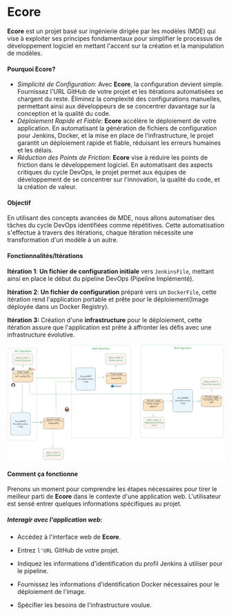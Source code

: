 # Ecore

**Ecore** est un projet basé sur ingénierie dirigée par les modèles (MDE) qui vise à exploiter ses principes fondamentaux pour simplifier le processus de développement logiciel en mettant l'accent sur la création et la manipulation de modèles.

#### Pourquoi Ecore?

- *Simplicité de Configuration*: Avec **Ecore**, la configuration devient simple. Fournissez l'URL GitHub de votre projet et les itérations automatisées se chargent du reste. Éliminez la complexité des configurations manuelles, permettant ainsi aux développeurs de se concentrer davantage sur la conception et la qualité du code.
- *Déploiement Rapide et Fiable*: **Ecore** accélère le déploiement de votre application. En automatisant la génération de fichiers de configuration pour Jenkins, Docker, et la mise en place de l'infrastructure, le projet garantit un déploiement rapide et fiable, réduisant les erreurs humaines et les délais.
- *Réduction des Points de Friction*: **Ecore** vise à réduire les points de friction dans le développement logiciel. En automatisant des aspects critiques du cycle DevOps, le projet permet aux équipes de développement de se concentrer sur l'innovation, la qualité du code, et la création de valeur.

#### Objectif

En utilisant des concepts avancées de MDE, nous allons automatiser des tâches du cycle DevOps identifiées comme répétitives. Cette automatisation s'effectue à travers des itérations, chaque itération nécessite une transformation d'un modèle à un autre.

#### Fonctionnalités/Itérations

**Itération 1**: **Un fichier de configuration initiale** vers `JenkinsFile`, mettant ainsi en place le début du pipeline DevOps (Pipeline Implémenté).

**Itération 2**: **Un fichier de configuration** préparé vers un `DockerFile`, cette itération rend l'application portable et prête pour le déploiement(Image déployée dans un Docker Registry).

**Itération 3:** Création d'une **infrastructure** pour le déploiement, cette itération assure que l'application est prête à affronter les défis avec une infrastructure évolutive.

![image-20231121234218017](./images/diagram.png)

#### Comment ça fonctionne

Prenons un moment pour comprendre les étapes nécessaires pour tirer le meilleur parti de **Ecore** dans le contexte d'une application web. L'utilisateur est sensé entrer quelques informations spécifiques au projet.

##### Interagir avec l'application web: 

- Accédez à l'interface web de **Ecore**.

- Entrez `l'URL` GitHub de votre projet.

- Indiquez les informations d'identification du profil Jenkins à utiliser pour le pipeline.

- Fournissez les informations d'identification Docker nécessaires pour le déploiement de l'image.

- Spécifier les besoins de l'infrastructure voulue.

  





